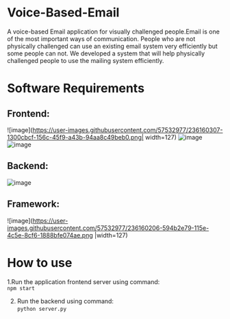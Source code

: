 # Voice-Based-Email

A voice-based Email application for visually challenged people.Email is one of the most important ways of communication. People who are not physically challenged can use an existing email system very efficiently but some people can not. We developed a system that will help physically challenged people to use the mailing system efficiently.

# Software Requirements

## Frontend:

![image](https://user-images.githubusercontent.com/57532977/236160307-1300cbcf-156c-45f9-a43b-94aa8c49beb0.png| width=127)
![image](https://user-images.githubusercontent.com/57532977/236159886-900c442d-9417-42ae-8b33-cd354536d158.png)
![image](https://user-images.githubusercontent.com/57532977/236159951-bb8eecc4-5677-482b-b124-45f5ea3fd100.png)

## Backend:

![image](https://user-images.githubusercontent.com/57532977/236160047-85418e94-de6f-4f44-a9c8-73979e27edcc.png)

## Framework:

![image](https://user-images.githubusercontent.com/57532977/236160206-594b2e79-115e-4c5e-8cf6-1888bfe074ae.png |width=127)

# How to use

1.Run the application frontend server using command:<br>
`npm start`

2. Run the backend using command:<br>
`python server.py`



